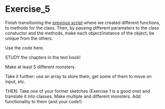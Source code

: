 # Exercise_5


Finish transitioning the [previous script](https://github.com/IDMNYU/DM-UY1133-B_CreativeCodingFA15/tree/master/week_7_Thurs) 
where we created different functions, to methods for the class. Then, by passing different parameters to the class constuctor and the methods, make each object/instance of the object, be unique from the others.

Use the code here.

STUDY the chapters in the text book!

Make at least 5 different monsters.

Take it further: use an array to store them, get some of them to move on input, etc.


THEN:
Take one of your former sketches (Exercise 1 is a good one) and translate it into classes. Make multiple and different monsters. Add functionality to them (and your code!)
